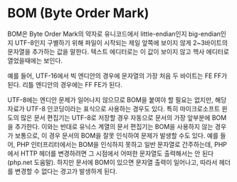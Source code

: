 # BOM (Byte Order Mark)

BOM은 Byte Order Mark의 약자로 유니코드에서 little-endian인지 big-endian인지 UTF-8인지 구별하기 위해 파일이 시작되는 제일 앞쪽에 보이지 않게 2~3바이트의 문자열을 추가하는 값을 말한다. 텍스트 에디터로는 이 값이 보이지 않고 헥사 에디터로 열었을때에는 보인다.

예를 들어, UTF-16에서 빅 엔디안의 경우에 문자열의 가장 처음 두 바이트는 FE FF가 된다. 리틀 엔디안의 경우에는 FF FE가 된다.

UTF-8에는 엔디안 문제가 일어나지 않으므로 BOM을 붙여야 할 필요는 없지만, 해당 자료가 UTF-8 인코딩이라는 표식으로 사용하는 경우도 있다. 특히 마이크로소프트 윈도의 많은 문서 편집기는 UTF-8로 저장할 경우 자동으로 문서의 가장 앞부분에 BOM을 추가한다. 이와는 반대로 유닉스 계열의 문서 편집기는 BOM을 사용하지 않는 경우가 보통으로, 이 경우 문서의 BOM을 잘못 인식하여 문제가 발생할 수도 있다. 예를 들어, PHP 인터프리터에서는 BOM을 인식하지 못하고 일반 문자열로 간주하는데, PHP에서 HTTP 헤더를 변경하려면 그 시점에서 어떠한 문자열도 출력해서는 안 된다(php.net 도움말). 하지만 문서에 BOM이 있으면 문자열 출력이 일어나고, 따라서 헤더를 변경할 수 없다는 경고가 발생하게 된다.
